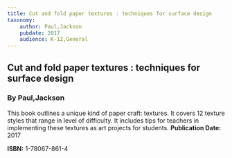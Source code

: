 ```yaml
---
title: Cut and fold paper textures : techniques for surface design
taxonomy:
	author: Paul,Jackson
	pubdate: 2017
	audience: K-12,General
---
```

## Cut and fold paper textures : techniques for surface design
### By Paul,Jackson

This book outlines a unique kind of paper craft: textures. It covers 12 texture styles that range in level of difficulty. It includes tips for teachers in implementing these textures as art projects for students.
**Publication Date:** 2017

**ISBN:** 1-78067-861-4